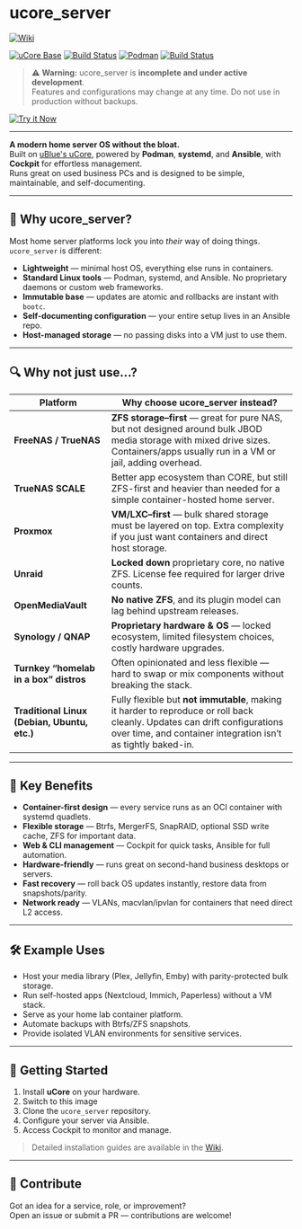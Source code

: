 # ucore_server

[![Wiki](https://img.shields.io/badge/Docs-Wiki-blue)](https://github.com/nfg42/ucore_server/wiki)


[![uCore Base](https://img.shields.io/badge/Base-uCore-orange)](https://github.com/ublue-os/ucore)
[![Build Status](https://img.shields.io/badge/Build-bootc-green)](#)
[![Podman](https://img.shields.io/badge/Container%20Runtime-Podman-purple)](https://podman.io/)
[![Build Status](https://github.com/nfg42/ucore_server/actions/workflows/build.yml/badge.svg?branch=main)](https://github.com/nfg42/ucore_server/actions/workflows/build.yml)


> ⚠ **Warning:** ucore_server is **incomplete and under active development**.  
> Features and configurations may change at any time. Do not use in production without backups.

[![Try it Now](https://img.shields.io/badge/Try%20it%20Now-Quick%20Start-brightgreen)](https://github.com/nfg42/ucore_server/wiki/Quick-Start)

---

**A modern home server OS without the bloat.**  
Built on [uBlue's uCore](https://universal-blue.org/ucore/), powered by **Podman**, **systemd**, and **Ansible**, with **Cockpit** for effortless management.  
Runs great on used business PCs and is designed to be simple, maintainable, and self-documenting.

---

## 🚀 Why ucore_server?

Most home server platforms lock you into *their* way of doing things.  
`ucore_server` is different:

- **Lightweight** — minimal host OS, everything else runs in containers.
- **Standard Linux tools** — Podman, systemd, and Ansible. No proprietary daemons or custom web frameworks.
- **Immutable base** — updates are atomic and rollbacks are instant with `bootc`.
- **Self-documenting configuration** — your entire setup lives in an Ansible repo.
- **Host-managed storage** — no passing disks into a VM just to use them.

---

## 🔍 Why not just use…?

| Platform        | Why choose **ucore_server** instead? |
|-----------------|--------------------------------------|
| **FreeNAS / TrueNAS** | **ZFS storage–first** — great for pure NAS, but not designed around bulk JBOD media storage with mixed drive sizes. Containers/apps usually run in a VM or jail, adding overhead. |
| **TrueNAS SCALE** | Better app ecosystem than CORE, but still ZFS-first and heavier than needed for a simple container-hosted home server. |
| **Proxmox**     | **VM/LXC–first** — bulk shared storage must be layered on top. Extra complexity if you just want containers and direct host storage. |
| **Unraid**      | **Locked down** proprietary core, no native ZFS. License fee required for larger drive counts. |
| **OpenMediaVault** | **No native ZFS**, and its plugin model can lag behind upstream releases. |
| **Synology / QNAP** | **Proprietary hardware & OS** — locked ecosystem, limited filesystem choices, costly hardware upgrades. |
| **Turnkey “homelab in a box” distros** | Often opinionated and less flexible — hard to swap or mix components without breaking the stack. |
| **Traditional Linux (Debian, Ubuntu, etc.)** | Fully flexible but **not immutable**, making it harder to reproduce or roll back cleanly. Updates can drift configurations over time, and container integration isn’t as tightly baked-in. |

---

## 🌟 Key Benefits

- **Container-first design** — every service runs as an OCI container with systemd quadlets.
- **Flexible storage** — Btrfs, MergerFS, SnapRAID, optional SSD write cache, ZFS for important data.
- **Web & CLI management** — Cockpit for quick tasks, Ansible for full automation.
- **Hardware-friendly** — runs great on second-hand business desktops or servers.
- **Fast recovery** — roll back OS updates instantly, restore data from snapshots/parity.
- **Network ready** — VLANs, macvlan/ipvlan for containers that need direct L2 access.

---

## 🛠 Example Uses

- Host your media library (Plex, Jellyfin, Emby) with parity-protected bulk storage.
- Run self-hosted apps (Nextcloud, Immich, Paperless) without a VM stack.
- Serve as your home lab container platform.
- Automate backups with Btrfs/ZFS snapshots.
- Provide isolated VLAN environments for sensitive services.

---

## 🏁 Getting Started

1. Install **uCore** on your hardware.
2. Switch to this image
3. Clone the `ucore_server` repository.
4. Configure your server via Ansible.
5. Access Cockpit to monitor and manage.

> Detailed installation guides are available in the [Wiki](./wiki).

---

## 🤝 Contribute

Got an idea for a service, role, or improvement?  
Open an issue or submit a PR — contributions are welcome!
